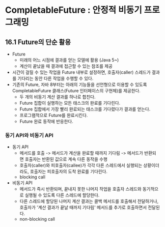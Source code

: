 # CompletableFuture : 안정적 비동기 프로그래밍

## 16.1 Future의 단순 활용
- Future
  - 미래의 어느 시점에 결과를 얻는 모델에 활용 (Java 5~)
  - 계산이 끝났을 때 결과에 접근할 수 있는 참조를 제공
- 시간이 걸릴 수 있는 작업을 Future 내부로 설정하면, 호출자(caller) 스레드가 결과를 기다리는 동안 다른 작업을 수행할 수 있다.
- 기존의 Future, 자바 8부터는 아래의 기능들을 선언형으로 이용할 수 있도록 CompletableFuture 클래스(Future 인터페이스의 구현체)를 제공한다.
  - 두 개의 비동기 계산 결과를 하나로 합친다.
  - Future 집합이 실행하는 모든 태스크의 완료를 기다린다.
  - Future 집합에서 가장 빨리 완료되는 태스크를 기다렸다가 결과를 얻는다.
  - 프로그램적으로 Future를 완료시킨다.
  - Future 완료 동작에 반응한다.

### 동기 API와 비동기 API
- 동기 API
  - 메서드를 호출 -> 메서드가 계산을 완료할 때까지 기다림 -> 메서드가 반환되면 호출자는 반환된 값으로 계속 다른 동작을 수행
  - 호출자(caller)와 피호출자(callee)가 각각 다른 스레드에서 실행되는 상황이더라도, 호출자는 피호출자의 도착 완료를 기다린다.
  - blocking call
- 비동기 API
  - 메서드가 즉시 반환되며, 끝내지 못한 나머지 작업을 호출자 스레드와 동기적으로 실행될 수 있도록 다른 스레드에 할당한다.
  - 다른 스레드에 할당된 나머지 계산 결과는 콜백 메서드를 호출해서 전달하거나, 호출자가 '계산 결과가 끝날 때까지 기다림' 메서드를 추가로 호출하면서 전달된다.
  - non-blocking call